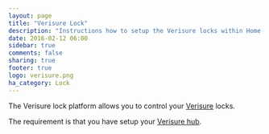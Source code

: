 ```yaml
---
layout: page
title: "Verisure Lock"
description: "Instructions how to setup the Verisure locks within Home Assistant."
date: 2016-02-12 06:00
sidebar: true
comments: false
sharing: true
footer: true
logo: verisure.png
ha_category: Lock
---
```



The Verisure lock platform allows you to control your [Verisure](https://www.verisure.com/) locks.

The requirement is that you have setup your [Verisure hub](/components/verisure/).

